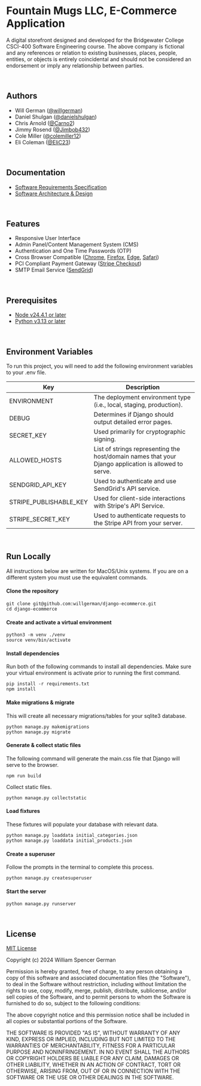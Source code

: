 <br/>

# Fountain Mugs LLC, E-Commerce Application

A digital storefront designed and developed for the Bridgewater College CSCI-400 Software Engineering course. The above company is fictional and any references or relation to existing businesses, places, people, entities, or objects is entirely coincidental and should not be considered an endorsement or imply any relationship between parties.

<br/>

## Authors

- Will German ([@willgerman](https://github.com/willgerman))
- Daniel Shulgan ([@danielshulgan](https://github.com/danielshulgan))
- Chris Arnold ([@Carno2](https://github.com/Carno2))
- Jimmy Rosend ([@Jimbob432](https://github.com/Jimbob432))
- Cole Miller ([@colemiller12](https://github.com/colemiller12))
- Eli Coleman ([@EliC23](https://github.com/EliC23))

<br/>

## Documentation

- [Software Requirements Specification](https://docs.google.com/document/d/1Y9zeg7KopGoxQXOgQTb3reeJOS052xRe/edit?usp=sharing&ouid=107580630610047632619&rtpof=true&sd=true)
- [Software Architecture & Design](https://docs.google.com/document/d/1YL2a3KHXLdNeUC9i45q4JprKCECq9Hf31wlu3aDmVtk/edit?usp=sharing)

<br/>

## Features

- Responsive User Interface
- Admin Panel/Content Management System (CMS)
- Authentication and One Time Passwords (OTP)
- Cross Browser Compatible ([Chrome](https://www.google.com/chrome/dr/download/?brand=SJWC&ds_kid=43700080875129437&gad_source=1&gclid=CjwKCAjwyfe4BhAWEiwAkIL8sLpkq4L7oAGTvaPU7PcEt4Jk86vi8KcU_vlUuPpSctIL4oFrGntD6BoC5rMQAvD_BwE&gclsrc=aw.ds), [Firefox](https://www.mozilla.org/en-US/firefox/), [Edge](https://www.microsoft.com/en-us/edge/download?form=MA13FJ), [Safari](https://www.apple.com/safari/))
- PCI Compliant Payment Gateway ([Stripe Checkout](https://stripe.com/payments/checkout?utm_campaign=AMER_US_en_Google_Search_Brand_Checkout_EXA-20550770147&utm_medium=cpc&utm_source=google&ad_content=673946537954&utm_term=stripe%20checkout&utm_matchtype=e&utm_adposition=&utm_device=c&gad_source=1&gclid=CjwKCAjwyfe4BhAWEiwAkIL8sN7F492SlsLIQf-xIFHkeZob2JCNHLSx8TU9qslXDaAH2ux3Pbz-LRoC_5EQAvD_BwE))
- SMTP Email Service ([SendGrid](https://sendgrid.com/en-us/solutions/email-api?utm_source=google&utm_medium=cpc&utm_term=sendgrid&utm_campaign=SendGrid_G_S_NAMER_Brand_Tier1&cq_plac=&cq_net=g&cq_pos=&cq_med=&cq_plt=gp&gad_source=1&gclid=CjwKCAjwyfe4BhAWEiwAkIL8sDRFEiT0ZI2BM1NW_ZLWswR-MOAZDDFyuILgqaBlUBw98g3-942zbBoCF7kQAvD_BwE))

<br/>

## Prerequisites

- [Node v24.4.1 or later](https://nodejs.org/en)
- [Python v3.13 or later](https://www.python.org/downloads/)

<br/>

## Environment Variables

To run this project, you will need to add the following environment variables to your .env file.

| Key                       | Description                                                                                          |
| ------------------------- | ---------------------------------------------------------------------------------------------------- |
| ENVIRONMENT               | The deployment environment type (i.e., local, staging, production).                                  |
| DEBUG                     | Determines if Django should output detailed error pages.                                             |
| SECRET_KEY                | Used primarily for cryptographic signing.                                                            |
| ALLOWED_HOSTS             | List of strings representing the host/domain names that your Django application is allowed to serve. |
| SENDGRID_API_KEY          | Used to authenticate and use SendGrid's API service.                                                 |
| STRIPE_PUBLISHABLE_KEY    | Used for client-side interactions with Stripe's API Service.                                         |
| STRIPE_SECRET_KEY         | Used to authenticate requests to the Stripe API from your server.                                    |

<br/>

## Run Locally

All instructions below are written for MacOS/Unix systems. If you are on a different system you must use the equivalent commands. 

#### Clone the repository
```
git clone git@github.com:willgerman/django-ecommerce.git
cd django-ecommerce
```

#### Create and activate a virtual environment
```
python3 -m venv ./venv
source venv/bin/activate
```

#### Install dependencies

Run both of the following commands to install all dependencies. Make sure your virtual environment is activate prior to running the first command.

```
pip install -r requirements.txt
npm install
```

#### Make migrations & migrate

This will create all necessary migrations/tables for your sqlite3 database.

```
python manage.py makemigrations
python manage.py migrate
```

#### Generate & collect static files

The following command will generate the main.css file that Django will serve to the browser.

```
npm run build
```

Collect static files.

```
python manage.py collectstatic
```

#### Load fixtures

These fixtures will populate your database with relevant data.

```
python manage.py loaddata initial_categories.json
python manage.py loaddata initial_products.json
```

#### Create a superuser

Follow the prompts in the terminal to complete this process.

```
python manage.py createsuperuser
```

#### Start the server

```
python manage.py runserver
```

<br/>

## License

[MIT License](https://choosealicense.com/licenses/mit/)

Copyright (c) 2024 William Spencer German

Permission is hereby granted, free of charge, to any person obtaining a copy of this software and associated documentation files (the "Software"), to deal in the Software without restriction, including without limitation the rights to use, copy, modify, merge, publish, distribute, sublicense, and/or sell copies of the Software, and to permit persons to whom the Software is furnished to do so, subject to the following conditions:

The above copyright notice and this permission notice shall be included in all copies or substantial portions of the Software.

THE SOFTWARE IS PROVIDED "AS IS", WITHOUT WARRANTY OF ANY KIND, EXPRESS OR IMPLIED, INCLUDING BUT NOT LIMITED TO THE WARRANTIES OF MERCHANTABILITY, FITNESS FOR A PARTICULAR PURPOSE AND NONINFRINGEMENT. IN NO EVENT SHALL THE AUTHORS OR COPYRIGHT HOLDERS BE LIABLE FOR ANY CLAIM, DAMAGES OR OTHER LIABILITY, WHETHER IN AN ACTION OF CONTRACT, TORT OR OTHERWISE, ARISING FROM, OUT OF OR IN CONNECTION WITH THE SOFTWARE OR THE USE OR OTHER DEALINGS IN THE
SOFTWARE.

<br/>